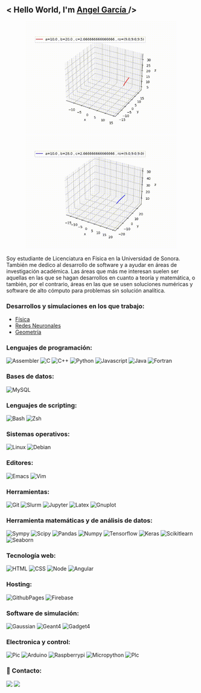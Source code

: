 <h2> < Hello World, I'm <a href="https://github.com/newproyects" target="_blank"> Angel García </a> /> </h2>

<div id="header" align="center">
  <img src=https://github.com/newproyects/newproyects/blob/main/lorenz.gif width="400"/>
  <img src=https://github.com/newproyects/newproyects/blob/main/lorenz2.gif width="400"/>
</div>
  
Soy estudiante de Licenciatura en Física en la Universidad de Sonora. También me dedico al desarrollo de software y a ayudar en áreas de investigación académica. Las áreas que más me interesan suelen ser aquellas en las que se hagan desarrollos en cuanto a teoría y matemática, o también, por el contrario, áreas en las que se usen soluciones numéricas y software de alto cómputo para problemas sin solución analítica.

<!--![Lorenz](https://github.com/newproyects/newproyects/blob/main/lorenz.gif)-->
<!--![Lorenz2](https://github.com/newproyects/newproyects/blob/main/lorenz2.gif)-->

### Desarrollos y simulaciones en los que trabajo:
- [Física](https://github.com/newproyects/DesarrolloSimulacion/tree/main/Fisica)
- [Redes Neuronales](https://github.com/newproyects/DesarrolloSimulacion/tree/main/RedesNeuronales)
- [Geometría](https://github.com/newproyects/DesarrolloSimulacion/tree/main/Geometeria)

### Lenguajes de programación:
![Assembler](https://img.shields.io/badge/assemblerx86-%3776AB.svg?style=for-the-badge&logoColor=white&color=000000)
![C](https://img.shields.io/badge/c-%3776AB.svg?style=for-the-badge&logo=c&logoColor=white&color=A8B9CC)
![C++](https://img.shields.io/badge/c++-%3776AB.svg?style=for-the-badge&logo=cplusplus&logoColor=white&color=00599C)
![Python](https://img.shields.io/badge/python-%3776AB.svg?style=for-the-badge&logo=python&logoColor=white&color=3776AB)
![Javascript](https://img.shields.io/badge/javscript-%F7DF1E.svg?style=for-the-badge&logo=javascript&logoColor=black&color=F7DF1E)
![Java](https://img.shields.io/badge/java-%7396.svg?style=for-the-badge&logo=java&logoColor=white&color=007396)
![Fortran](https://img.shields.io/badge/fortran-%7396.svg?style=for-the-badge&logo=fortran&logoColor=white&color=734F96)

### Bases de datos:
![MySQL](https://img.shields.io/badge/mysql-%4479A1.svg?style=for-the-badge&logo=mysql&logoColor=white&color=4479A1)

### Lenguajes de scripting:
![Bash](https://img.shields.io/badge/bash-%3776AB.svg?style=for-the-badge&logo=gnubash&logoColor=white&color=000000)
![Zsh](https://img.shields.io/badge/zsh-%3776AB.svg?style=for-the-badge&logo=gnometerminal&logoColor=white&color=19519B)

### Sistemas operativos:
![Linux](https://img.shields.io/badge/linux-%FCC624.svg?style=for-the-badge&logo=linux&logoColor=black&color=FCC624)
![Debian](https://img.shields.io/badge/debian-%FCC624.svg?style=for-the-badge&logo=debian&logoColor=white&color=A81D33)

### Editores:
![Emacs](https://img.shields.io/badge/emacs-%FCC624.svg?style=for-the-badge&logo=gnuemacs&logoColor=white&color=7F5AB6)
![Vim](https://img.shields.io/badge/vim-%FCC624.svg?style=for-the-badge&logo=vim&logoColor=white&color=019733)

### Herramientas:
![Git](https://img.shields.io/badge/git-%FCC624.svg?style=for-the-badge&logo=git&logoColor=white&color=F05032)
![Slurm](https://img.shields.io/badge/slurm-%FCC624.svg?style=for-the-badge&logoColor=white&color=4479A1)
![Jupyter](https://img.shields.io/badge/jupyter-%FCC624.svg?style=for-the-badge&logo=jupyter&logoColor=white&color=F37626)
![Latex](https://img.shields.io/badge/latex-%FCC624.svg?style=for-the-badge&logo=latex&logoColor=white&color=008080)
![Gnuplot](https://img.shields.io/badge/gnuplot-%7396.svg?style=for-the-badge&logoColor=white&color=734F96)

### Herramienta matemáticas y de análisis de datos:
![Sympy](https://img.shields.io/badge/sympy-%3776AB.svg?style=for-the-badge&logo=sympy&logoColor=white&color=3B5526)
![Scipy](https://img.shields.io/badge/scipy-%3776AB.svg?style=for-the-badge&logo=scipy&logoColor=white&color=8CAAE6)
![Pandas](https://img.shields.io/badge/pandas-%3776AB.svg?style=for-the-badge&logo=pandas&logoColor=white&color=150458)
![Numpy](https://img.shields.io/badge/numpy-%3776AB.svg?style=for-the-badge&logo=numpy&logoColor=white&color=013243)
![Tensorflow](https://img.shields.io/badge/tensorflow-%3776AB.svg?style=for-the-badge&logo=tensorflow&logoColor=white&color=FF6F00)
![Keras](https://img.shields.io/badge/keras-%3776AB.svg?style=for-the-badge&logo=keras&logoColor=white&color=D00000)
![Scikitlearn](https://img.shields.io/badge/scikitlearn-%3776AB.svg?style=for-the-badge&logo=scikitlearn&logoColor=white&color=F7931E)
![Seaborn](https://img.shields.io/badge/seaborn-%1572B6.svg?style=for-the-badge&logoColor=white&color=1572B6)

### Tecnología web:
![HTML](https://img.shields.io/badge/html5-%3776AB.svg?style=for-the-badge&logo=html5&logoColor=white&color=E34F26)
![CSS](https://img.shields.io/badge/css3-%1572B6.svg?style=for-the-badge&logo=css3&logoColor=white&color=1572B6)
![Node](https://img.shields.io/badge/nodejs-%3776AB.svg?style=for-the-badge&logo=nodedotjs&logoColor=white&color=339933)
![Angular](https://img.shields.io/badge/angular-%3776AB.svg?style=for-the-badge&logo=angular&logoColor=white&color=DD0031)

### Hosting:
![GithubPages](https://img.shields.io/badge/githubpages-%FCC624.svg?style=for-the-badge&logo=github&logoColor=whitehite&color=181717)
![Firebase](https://img.shields.io/badge/firebase-%FCC624.svg?style=for-the-badge&logo=firebase&logoColor=black&color=FFCA28)

### Software de simulación:
![Gaussian](https://img.shields.io/badge/gaussian-%3776AB.svg?style=for-the-badge&logoColor=white&color=D00000)
![Geant4](https://img.shields.io/badge/geant4-%FCC624.svg?style=for-the-badge&logoColor=white&color=013243)
![Gadget4](https://img.shields.io/badge/gadget4-%FCC624.svg?style=for-the-badge&logoColor=white&color=7F5AB6)

### Electronica y control:
![Pic](https://img.shields.io/badge/pic-%3776AB.svg?style=for-the-badge&logo=c&logoColor=white&color=A8B9CC)
![Arduino](https://img.shields.io/badge/arduino-%FCC624.svg?style=for-the-badge&logo=arduino&logoColor=white&color=00979D)
![Raspberrypi](https://img.shields.io/badge/raspberrypi-%FCC624.svg?style=for-the-badge&logo=raspberrypi&logoColor=white&color=A22846)
![Micropython](https://img.shields.io/badge/micropython-%FCC624.svg?style=for-the-badge&logo=micropython&logoColor=white&color=2B2728)
![Plc](https://img.shields.io/badge/plc-%FCC624.svg?style=for-the-badge&logo=siemens&logoColor=white&color=009999)

### 🔗 Contacto:
[<img src = "https://img.shields.io/badge/angel_legarcia-%181717.svg?&style=for-the-badge&logo=instagram&logoColor=white&color=E4405F">](https://www.instagram.com/angel_legarcia/)
[<img src="https://img.shields.io/badge/angelgarcia-%230077B5.svg?&style=for-the-badge&logo=linkedin&logoColor=white" />](https://linkedin.com/in/angel-fernando-garc%C3%ADa-n%C3%BA%C3%B1ez-a08aa1275/)
